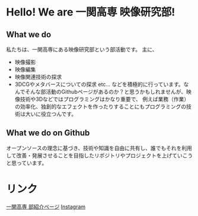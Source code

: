 # Hello! We are 一関高専 映像研究部!
## What we do
私たちは、一関高専にある映像研究部という部活動です。 
主に、  
- 映像撮影
- 映像編集
- 映像関連技術の探求
- 3DCGやメタバースについての探求
etc...
などを積極的に行っています。なんでそんな部活動のGithubページがあるのか？と思うかもしれませんが、映像技術や3Dなどではプログラミングはかなり重要で、
例えば業務（作業）の効率化、独創的なエフェクトを作ったりすることにもプログラミングの技術は大いに役立つんです。
## What we do on Github
オープンソースの理念に基づき、技術や知識を自由に共有し、誰でもそれを利用して改善・発展させることを目指したリポジトリやプロジェクトを上げていこうと思っています。

# リンク
[一関高専 部紹介ページ](https://www.ichinoseki.ac.jp/life/tech-club.html#club26)
[Instagram](https://instagram.com/eizouken.nit)

<!---
Eizouken-NIT/Eizouken-NIT is a ✨ special ✨ repository because its `README.md` (this file) appears on your GitHub profile.
You can click the Preview link to take a look at your changes.
--->
